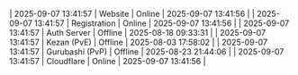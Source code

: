 | 2025-09-07 13:41:57 | Website | Online | 2025-09-07 13:41:56 |
| 2025-09-07 13:41:57 | Registration | Online | 2025-09-07 13:41:56 |
| 2025-09-07 13:41:57 | Auth Server | Offline | 2025-08-18 09:33:31 |
| 2025-09-07 13:41:57 | Kezan (PvE) | Offline | 2025-08-03 17:58:02 |
| 2025-09-07 13:41:57 | Gurubashi (PvP) | Offline | 2025-08-23 21:44:06 |
| 2025-09-07 13:41:57 | Cloudflare | Online | 2025-09-07 13:41:56 |
